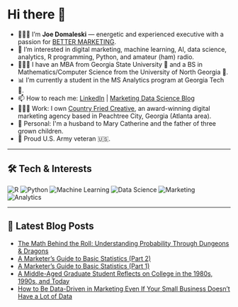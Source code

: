 # Hi there 👋

- 🙋🏻‍♂️ I’m **Joe Domaleski** — energetic and experienced executive with a passion for [BETTER MARKETING](https://blog.marketingdatascience.ai/a-better-marketing-manifesto-24b6541a6cb9).
- 👀 I’m interested in digital marketing, machine learning, AI, data science, analytics, R programming, Python, and amateur (ham) radio.
- 👨🏻‍🎓 I have an MBA from Georgia State University 🐾 and a BS in Mathematics/Computer Science from the University of North Georgia 🦅.
- 📊 I’m currently a student in the MS Analytics program at Georgia Tech 🐝.
- 📫 How to reach me: [LinkedIn](https://www.linkedin.com/in/joedom/) | [Marketing Data Science Blog](https://blog.marketingdatascience.ai)
- 👨🏻‍💻 Work: I own [Country Fried Creative](https://countryfriedcreative.com), an award-winning digital marketing agency based in Peachtree City, Georgia (Atlanta area).
- 🏡 Personal: I'm a husband to Mary Catherine and the father of three grown children.
- 🫡 Proud U.S. Army veteran 🇺🇸.

---

## 🛠️ Tech & Interests

![R](https://img.shields.io/badge/R-276DC3?style=for-the-badge&logo=r&logoColor=white)
![Python](https://img.shields.io/badge/Python-3776AB?style=for-the-badge&logo=python&logoColor=white)
![Machine Learning](https://img.shields.io/badge/Machine_Learning-FF6F00?style=for-the-badge)
![Data Science](https://img.shields.io/badge/Data_Science-4CAF50?style=for-the-badge)
![Marketing](https://img.shields.io/badge/Marketing-0077B5?style=for-the-badge)
![Analytics](https://img.shields.io/badge/Analytics-03A9F4?style=for-the-badge)

---

## 📝 Latest Blog Posts
<!-- BLOG-POST-LIST:START -->
- [The Math Behind the Roll: Understanding Probability Through Dungeons &amp; Dragons](https://medium.com/@marketingdatascience/the-math-behind-the-roll-understanding-probability-through-dungeons-dragons-c8de451aa1cb?source=rss-3e624457f65a------2)
- [A Marketer’s Guide to Basic Statistics &lpar;Part 2&rpar;](https://medium.com/@marketingdatascience/a-marketers-guide-to-basic-statistics-part-2-f8014675f81c?source=rss-3e624457f65a------2)
- [A Marketer’s Guide to Basic Statistics &lpar;Part 1&rpar;](https://medium.com/@marketingdatascience/a-marketers-guide-to-basic-statistics-part-1-87fdc59578cc?source=rss-3e624457f65a------2)
- [A Middle-Aged Graduate Student Reflects on College in the 1980s, 1990s, and Today](https://medium.com/@marketingdatascience/a-middle-aged-graduate-student-reflects-on-college-in-the-1980s-1990s-and-today-97d19af447a0?source=rss-3e624457f65a------2)
- [How to Be Data-Driven in Marketing Even If Your Small Business Doesn’t Have a Lot of Data](https://medium.com/@marketingdatascience/how-to-be-data-driven-in-marketing-even-if-your-small-business-doesnt-have-a-lot-of-data-831d233d1ec6?source=rss-3e624457f65a------2)
<!-- BLOG-POST-LIST:END -->
